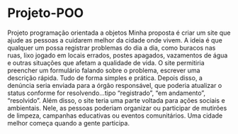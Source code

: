# Projeto-POO
Projeto programação orientada a objetos 
Minha proposta é criar um site que ajude as pessoas a cuidarem melhor da cidade onde vivem. A ideia é que qualquer um possa registrar problemas do dia a dia, como buracos nas ruas, lixo jogado em locais errados, postes apagados, vazamentos de água e outras situações que afetam a qualidade de vida.
O site permitiria preencher um formulário falando sobre o  problema, escrever uma descrição rápida. Tudo de forma simples e prática. Depois disso, a denúncia seria enviada para a órgão responsável, que poderia atualizar o status conforme for resolvendo…tipo “registrado”, “em andamento”, “resolvido”.
Além disso, o site teria uma parte voltada para ações sociais e ambientais. Nele, as pessoas poderiam organizar ou participar de mutirões de limpeza, campanhas educativas ou eventos comunitários. Uma cidade melhor começa quando a gente participa.
